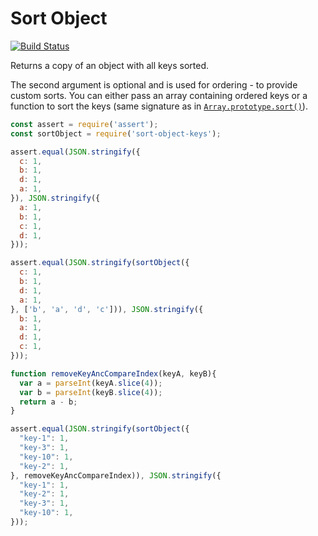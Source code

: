 # Sort Object

[![Build Status](https://travis-ci.org/keithamus/sort-object-keys.svg)](https://travis-ci.org/keithamus/sort-object-keys)

Returns a copy of an object with all keys sorted.

The second argument is optional and is used for ordering - to provide custom sorts. You can either pass an array containing ordered keys or a function to sort the keys (same signature as in [`Array.prototype.sort()`](https://developer.mozilla.org/en-US/docs/Web/JavaScript/Reference/Global_Objects/Array/sort)).

```js
const assert = require('assert');
const sortObject = require('sort-object-keys');

assert.equal(JSON.stringify({
  c: 1,
  b: 1,
  d: 1,
  a: 1,
}), JSON.stringify({
  a: 1,
  b: 1,
  c: 1,
  d: 1,
}));

assert.equal(JSON.stringify(sortObject({
  c: 1,
  b: 1,
  d: 1,
  a: 1,
}, ['b', 'a', 'd', 'c'])), JSON.stringify({
  b: 1,
  a: 1,
  d: 1,
  c: 1,
}));

function removeKeyAncCompareIndex(keyA, keyB){
  var a = parseInt(keyA.slice(4));
  var b = parseInt(keyB.slice(4));
  return a - b;
}

assert.equal(JSON.stringify(sortObject({
  "key-1": 1,
  "key-3": 1,
  "key-10": 1,
  "key-2": 1,
}, removeKeyAncCompareIndex)), JSON.stringify({
  "key-1": 1,
  "key-2": 1,
  "key-3": 1,
  "key-10": 1,
}));
```
